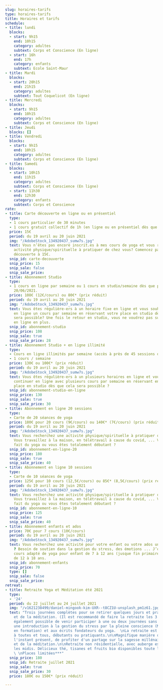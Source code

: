 ```yaml
---
slug: horaires-tarifs
type: horaires-tarifs
title: Horaires et tarifs
schedule:
- title: lundi
  blocks:
  - start: 9h15
    end: 10h15
    category: adultes
    subtext: Corps et Conscience (En ligne)
  - start: 16h
    end: 17h
    category: enfants
    subtext: Ecole Saint-Maur
- title: Mardi
  blocks:
  - start: 20h15
    end: 21h15
    category: adultes
    subtext: Tout Coquelicot (En ligne)
- title: Mercredi
  blocks:
  - start: 9h15
    end: 10h15
    category: adultes
    subtext: Corps et Conscience (En ligne)
- title: Jeudi
  blocks: []
- title: Vendredi
  blocks:
  - start: 9h15
    end: 10h15
    category: adultes
    subtext: Corps et Conscience (En ligne)
- title: Samedi
  blocks:
  - start: 10h15
    end: 11h15
    category: adultes
    subtext: Corps et Conscience (En ligne)
  - start: 11h30
    end: 12h30
    category: enfants
    subtext: Corps et Conscience
rate:
- title: Carte découverte en ligne ou en présentiel
  type:
  - 1 cours particulier de 30 minutes
  - 1 cours gratuit collectif de 1h (en ligne ou en présentiel dès que possible.
  price: 15€
  period: du 19 avril au 20 juin 2021
  img: "/AdobeStock_134920437_sumw7s.jpg"
  text: Vous n’êtes pas encore inscrit.es à mes cours de yoga et vous recherchez une
    activité physique/spirituelle à pratiquer de chez vous? Comencez par la carte
    découverte à 15€.
  snip_id: carte-decouverte
  snip_price: 15
  snip_sale: false
  snip_sale_price: 
- title: Abonnement Studio
  type:
  - 1 cours en ligne par semaine ou 1 cours en studio/semaine dès que possible jusqu’au
    20/06/2021.
  price: 108€ (12€/cours) ou 80€* (prix réduit)
  period: du 19 avril au 20 juin 2021
  img: "/AdobeStock_134920437_sumw7s.jpg"
  text: Vous êtes régulière-ers à un horaire fixe en ligne et vous souhaitez continuer
    en ligne un cours par semaine en réservant votre place en studio dès que cela
    sera possible? Une fois le retour en studio, vous ne voudrez pas suivre de cours
    en ligne en plus.
  snip_id: abonnement-studio
  snip_price: 108
  snip_sale: true
  snip_sale_price: 28
- title: Abonnement Studio + en ligne illimité
  type:
  - Cours en ligne illimités par semaine (accès à près de 45 sessions de yoga).
  - 1 cours / semaine
  price: 130€ ou 100€* (prix réduit)
  period: du 19 avril au 20 juin 2021
  img: "/AdobeStock_134920437_sumw7s.jpg"
  text: Vous êtes régulière-ers à un plusieurs horaires en ligne et vous souhaitez
    continuer en ligne avec plusieurs cours par semaine en réservant en plus votre
    place en studio dès que cela sera possible ?
  snip_id: abonnement-studio-en-ligne
  snip_price: 130
  snip_sale: true
  snip_sale_price: 30
- title: Abonnement en ligne 20 sessions
  type:
  - Carte de 20 séances de yoga
  price: 180€ pour 20 cours (9€/cours) ou 140€* (7€/cours) (prix réduit)
  period: du 19 avril au 20 juin 2021
  img: "/AdobeStock_134920437_sumw7s.jpg"
  text: Vous recherchez une activité physique/spirituelle à pratiquer de chez vous?
    Vous travaillez à la maison, en télétravail à cause du covid, ... Vous avez déjà
    fait du yoga ou vous êtes totalement débutant ?
  snip_id: abonnement-en-ligne-20
  snip_price: 180
  snip_sale: true
  snip_sale_price: 40
- title: Abonnement en ligne 10 sessions
  type:
  - Carte de 10 séances de yoga
  price: 125€ pour 10 cours (12,5€/cours) ou 85€* (8,5€/cours) (prix réduit)
  period: du 19 avril au 20 juin 2021
  img: "/AdobeStock_134920437_sumw7s.jpg"
  text: Vous recherchez une activité physique/spirituelle à pratiquer de chez vous?
    Vous travaillez à la maison, en télétravail à cause du covid, ... Vous avez déjà
    fait du yoga ou vous êtes totalement débutant ?
  snip_id: abonnement-en-ligne-10
  snip_price: 125
  snip_sale: true
  snip_sale_price: 40
- title: Abonnement enfants et ados
  price: 70€ pour 7 cours (10€/cours)
  period: du 19 avril au 20 juin 2021
  img: "/AdobeStock_134920437_sumw7s.jpg"
  text: Vous recherchez une activité pour votre enfant ou votre ados un peu différente
    ? Besoin de soutien dans la gestion du stress, des émotions ... J’organise des
    cours adapté de yoga pour enfant de 7 à 12 ans (jusque fin primaire) et pour ados
    de 12 à 18 ans.
  snip_id: abonnement-enfants
  snip_price: 70
  type: []
  snip_sale: false
  snip_sale_price: 
retreat:
- title: Retraite Yoga et Méditation été 2021
  type:
  - '24'
  period: du 22 juillet au 24 juillet 2021
  img: "/v1621238499/daniel-mingook-kim-UXR--t8CZ1U-unsplash_pm1z61.jpg"
  text: "Trois journées complètes pour se retirer quelques jours et pratiquer du yoga
    et de la méditation. (Il est recommandé de faire la retraite les 3 jours mais
    également possible de venir participer à une ou deux journées sans aucun problème)\n\nAvec
    une introduction à la gestion du stress par la pleine conscience (MBSR, je suis
    en formation) et aux écrits fondateurs du yoga.  \nLa retraite est accessible
    à toutes et tous, débutants ou pratiquants.\n\nMagnifique manière de célébrer
    l'instant présent, de profiter d'un partage sur la sagesse millénaire du yoga
    et de la méditation.\n\nRetraite non résidentielle, avec auberge espagnole tous
    les midis. Délicieux thé, tisanes et fruits bio disponibles toute la journée.
    \ \nPlaces limitées***"
  snip_price: 180
  snip_id: Retraite juillet 2021
  snip_sale: true
  snip_sale_price: 30
  price: 180€ ou 150€* (prix réduit)

---
```

